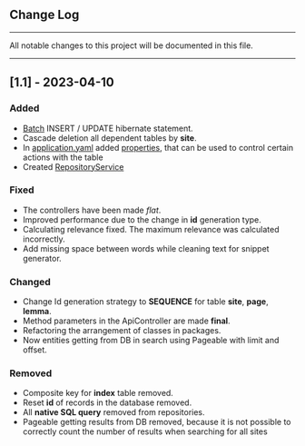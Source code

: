 ## Change Log
___

All notable changes to this project will be documented in this file.

___

## [1.1] - 2023-04-10

### Added

- [Batch](https://github.com/lebedev-artem/searchengine-master/blob/0623f920f6cdd3d09077b04e681452f4653e8c03/src/main/resources/application.yaml#L33) INSERT / UPDATE hibernate statement.
- Cascade deletion all dependent tables by **site**.
- In [application.yaml](https://github.com/lebedev-artem/searchengine-master/blob/4cd80e1f636f6a14d77a0aff7f8f94b0276c470e/src/main/resources/application.yaml) added [properties](https://github.com/lebedev-artem/searchengine-master/blob/4cd80e1f636f6a14d77a0aff7f8f94b0276c470e/src/main/resources/application.yaml#L76), that can be used to control certain actions with the table
- Created [RepositoryService](https://github.com/lebedev-artem/searchengine-master/blob/4cd80e1f636f6a14d77a0aff7f8f94b0276c470e/src/main/java/searchengine/services/RepositoryService.java)

### Fixed

- The controllers have been made *flat*.
- Improved performance due to the change in **id** generation type.
- Calculating relevance fixed. The maximum relevance was calculated incorrectly.
- Add missing space between words while cleaning text for snippet generator.

### Changed

- Change Id generation strategy to **SEQUENCE** for table **site**, **page**, **lemma**.
- Method parameters in the ApiController are made **final**.
- Refactoring the arrangement of classes in packages.
- Now entities getting from DB in search using Pageable with limit and offset.

### Removed

- Composite key for **index** table removed.
- Reset **id** of records in the database removed.
- All **native SQL query** removed from repositories.
- Pageable getting results from DB removed, because it is not possible to correctly count the number of results when searching for all sites



